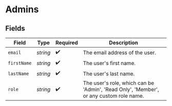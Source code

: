 # Admins


## Fields

| Field                                                                                  | Type                                                                                   | Required                                                                               | Description                                                                            |
| -------------------------------------------------------------------------------------- | -------------------------------------------------------------------------------------- | -------------------------------------------------------------------------------------- | -------------------------------------------------------------------------------------- |
| `email`                                                                                | *string*                                                                               | :heavy_check_mark:                                                                     | The email address of the user.                                                         |
| `firstName`                                                                            | *string*                                                                               | :heavy_check_mark:                                                                     | The user's first name.                                                                 |
| `lastName`                                                                             | *string*                                                                               | :heavy_check_mark:                                                                     | The user's last name.                                                                  |
| `role`                                                                                 | *string*                                                                               | :heavy_check_mark:                                                                     | The user's role, which can be 'Admin', 'Read Only', 'Member', or any custom role name. |